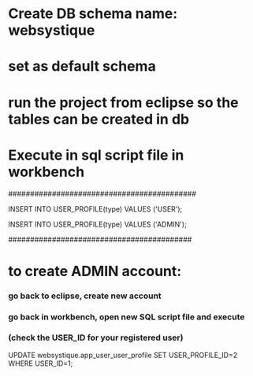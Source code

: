 # Create DB schema name: websystique

# set as default schema

# run the project from eclipse so the tables can be created in db

# Execute in sql script file in workbench #
###########################################

INSERT INTO USER_PROFILE(type)
VALUES ('USER');
 
INSERT INTO USER_PROFILE(type)
VALUES ('ADMIN');

##########################################
# to create ADMIN account:
### go back to eclipse, create new account
### go back in workbench, open new SQL script file and execute
### (check the USER_ID for your registered user)

UPDATE websystique.app_user_user_profile
SET USER_PROFILE_ID=2
WHERE USER_ID=1;


